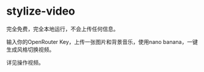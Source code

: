 # stylize-video
完全免费，完全本地运行，不会上传任何信息。

输入你的OpenRouter Key，上传一张图片和背景音乐，使用nano banana，一键生成风格切换视频。

详见操作视频。
